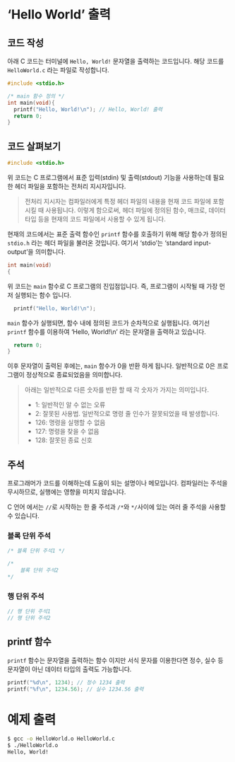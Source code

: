 # ‘Hello World’ 출력

## 코드 작성

아래 C 코드는 터미널에 `Hello, World!` 문자열을 출력하는 코드입니다. 해당 코드를 `HelloWorld.c` 라는 파일로 작성합니다.

```c
#include <stdio.h>

/* main 함수 정의 */
int main(void){
  printf("Hello, World!\n"); // Hello, World! 출력
  return 0;
}
```

## 코드 살펴보기

```c
#include <stdio.h>
```

위 코드는 C 프로그램에서 표준 입력(stdin) 및 출력(stdout) 기능을 사용하는데 필요한 헤더 파일을 포함하는 전처리 지시자입니다. 

> 전처리 지시자는 컴파일러에게 특정 헤더 파일의 내용을 현재 코드 파일에 포함시킬 때 사용됩니다. 이렇게 함으로써, 헤더 파일에 정의된 함수, 매크로, 데이터 타입 등을 현재의 코드 파일에서 사용할 수 있게 됩니다.
> 

현재의 코드에서는 표준 출력 함수인 `printf` 함수를 호출하기 위해 해당 함수가 정의된 `stdio.h` 라는 헤더 파일을 불러온 것입니다. 여기서 ‘stdio’는 ‘standard input-output’을 의미합니다.

```c
int main(void)
{
```

위 코드는 `main` 함수로 C 프로그램의 진입점입니다. 즉, 프로그램이 시작될 때 가장 먼저 실행되는 함수 입니다.

```c
  printf("Hello, World!\n");
```

`main` 함수가 실행되면, 함수 내에 정의된 코드가 순차적으로 실행됩니다. 여기선 `printf` 함수를 이용하여 ‘Hello, World!\n’ 라는 문자열을 출력하고 있습니다.

```c
  return 0;
}
```

이후 문자열이 출력된 후에는, `main` 함수가 0을 반환 하게 됩니다. 일반적으로 0은 프로그램이 정상적으로 종료되었음을 의미합니다.

> 아래는 일반적으로 다른 숫자를 반환 할 때 각 숫자가 가지는 의미입니다.
> 
> - 1: 일반적인 알 수 없는 오류
> - 2: 잘못된 사용법. 일반적으로 명령 줄 인수가 잘못되었을 때 발생합니다.
> - 126: 명령을 실행할 수 없음
> - 127: 명령을 찾을 수 없음
> - 128: 잘못된 종료 신호

## 주석

프로그래머가 코드를 이해하는데 도움이 되는 설명이나 메모입니다. 컴파일러는 주석을 무시하므로, 실행에는 영향을 미치지 않습니다.

C 언어 에서는 `//`로 시작하는 한 줄 주석과 `/*`와 `*/`사이에 있는 여러 줄 주석을 사용할 수 있습니다.

### 블록 단위 주석

```c
/* 블록 단위 주석1 */

/*
	블록 단위 주석2
*/
```

### 행 단위 주석

```c
// 행 단위 주석1
// 행 단위 주석2
```

## printf 함수

`printf` 함수는 문자열을 출력하는 함수 이지만 서식 문자를 이용한다면 정수, 실수 등 문자열이 아닌 데이터 타입의 출력도 가능합니다.

```c
printf("%d\n", 1234); // 정수 1234 출력
printf("%f\n", 1234.56); // 실수 1234.56 출력
```

# 예제 출력

```bash
$ gcc -o HelloWorld.o HelloWorld.c
$ ./HelloWorld.o
Hello, World!
```